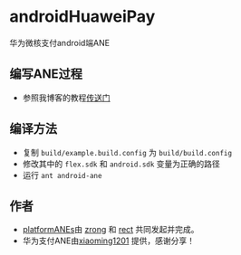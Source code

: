 androidHuaweiPay
================

华为微核支付android端ANE

## 编写ANE过程

* 参照我博客的教程[传送门](http://www.shadowkong.com/archives/1090)


## 编译方法

* 复制 `build/example.build.config` 为 `build/build.config`
* 修改其中的 `flex.sdk` 和 `android.sdk` 变量为正确的路径
* 运行 `ant android-ane`

## 作者

* [platformANEs](https://github.com/platformanes)由 [zrong](http://zengrong.net) 和 [rect](http://www.shadowkong.com/) 共同发起并完成。
* 华为支付ANE由[xiaoming1201](https://github.com/xiaoming1201) 提供，感谢分享！